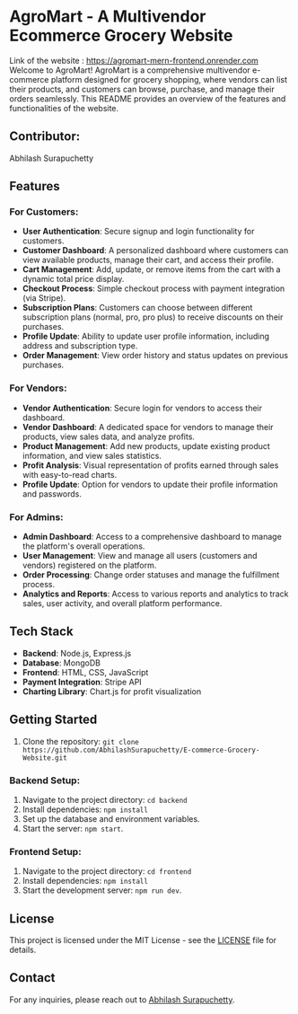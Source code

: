 # AgroMart - A Multivendor Ecommerce Grocery Website
Link of the website : https://agromart-mern-frontend.onrender.com
Welcome to AgroMart! AgroMart is a comprehensive multivendor e-commerce platform designed for grocery shopping, where vendors can list their products, and customers can browse, purchase, and manage their orders seamlessly. This README provides an overview of the features and functionalities of the website.

## Contributor:
Abhilash Surapuchetty


## Features

### For Customers:
- **User Authentication**: Secure signup and login functionality for customers.
- **Customer Dashboard**: A personalized dashboard where customers can view available products, manage their cart, and access their profile.
- **Cart Management**: Add, update, or remove items from the cart with a dynamic total price display.
- **Checkout Process**: Simple checkout process with payment integration (via Stripe).
- **Subscription Plans**: Customers can choose between different subscription plans (normal, pro, pro plus) to receive discounts on their purchases.
- **Profile Update**: Ability to update user profile information, including address and subscription type.
- **Order Management**: View order history and status updates on previous purchases.

### For Vendors:
- **Vendor Authentication**: Secure login for vendors to access their dashboard.
- **Vendor Dashboard**: A dedicated space for vendors to manage their products, view sales data, and analyze profits.
- **Product Management**: Add new products, update existing product information, and view sales statistics.
- **Profit Analysis**: Visual representation of profits earned through sales with easy-to-read charts.
- **Profile Update**: Option for vendors to update their profile information and passwords.

### For Admins:
- **Admin Dashboard**: Access to a comprehensive dashboard to manage the platform's overall operations.
- **User Management**: View and manage all users (customers and vendors) registered on the platform.
- **Order Processing**: Change order statuses and manage the fulfillment process.
- **Analytics and Reports**: Access to various reports and analytics to track sales, user activity, and overall platform performance.

## Tech Stack
- **Backend**: Node.js, Express.js
- **Database**: MongoDB
- **Frontend**: HTML, CSS, JavaScript
- **Payment Integration**: Stripe API
- **Charting Library**: Chart.js for profit visualization

## Getting Started
1. Clone the repository: `git clone https://github.com/AbhilashSurapuchetty/E-commerce-Grocery-Website.git`
### Backend Setup:
1. Navigate to the project directory: `cd backend`
2. Install dependencies: `npm install`
3. Set up the database and environment variables.
4. Start the server: `npm start`.

### Frontend Setup:
1. Navigate to the project directory: `cd frontend`
2. Install dependencies: `npm install`
3. Start the development server: `npm run dev`.

## License
This project is licensed under the MIT License - see the [LICENSE](LICENSE) file for details.

## Contact
For any inquiries, please reach out to [Abhilash Surapuchetty](mailto:alash0849@gmail.com).
